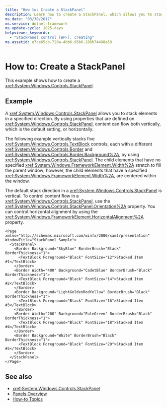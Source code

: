 ```yaml
---
title: "How to: Create a StackPanel"
description: Learn how to create a StackPanel, which allows you to stack elements in a specified direction, via the included example in XAML.
ms.date: "03/30/2017"
ms.service: dotnet-framework
ms.update-cycle: 1825-days
helpviewer_keywords:
  - "StackPanel control [WPF], creating"
ms.assetid: e7ce65cb-720a-4bb6-95b6-286b74488a58
---
```

# How to: Create a StackPanel

This example shows how to create a <xref:System.Windows.Controls.StackPanel>.

## Example

A <xref:System.Windows.Controls.StackPanel> allows you to stack elements in a specified direction. By using properties that are defined on <xref:System.Windows.Controls.StackPanel>, content can flow both vertically, which is the default setting, or horizontally.

The following example vertically stacks five <xref:System.Windows.Controls.TextBlock> controls, each with a different <xref:System.Windows.Controls.Border> and <xref:System.Windows.Controls.Border.Background%2A>, by using <xref:System.Windows.Controls.StackPanel>. The child elements that have no specified <xref:System.Windows.FrameworkElement.Width%2A> stretch to fill the parent window; however, the child elements that have a specified <xref:System.Windows.FrameworkElement.Width%2A>, are centered within the window.

The default stack direction in a <xref:System.Windows.Controls.StackPanel> is vertical. To control content flow in a <xref:System.Windows.Controls.StackPanel>, use the <xref:System.Windows.Controls.StackPanel.Orientation%2A> property. You can control horizontal alignment by using the <xref:System.Windows.FrameworkElement.HorizontalAlignment%2A> property.

```xaml
<Page xmlns="http://schemas.microsoft.com/winfx/2006/xaml/presentation" WindowTitle="StackPanel Sample">
  <StackPanel>
    <Border Background="SkyBlue" BorderBrush="Black" BorderThickness="1">
      <TextBlock Foreground="Black" FontSize="12">Stacked Item #1</TextBlock>
    </Border>
    <Border Width="400" Background="CadetBlue" BorderBrush="Black" BorderThickness="1">
      <TextBlock Foreground="Black" FontSize="14">Stacked Item #2</TextBlock>
    </Border>
    <Border Background="LightGoldenRodYellow" BorderBrush="Black" BorderThickness="1">
      <TextBlock Foreground="Black" FontSize="16">Stacked Item #3</TextBlock>
    </Border>
    <Border Width="200" Background="PaleGreen" BorderBrush="Black" BorderThickness="1">
      <TextBlock Foreground="Black" FontSize="18">Stacked Item #4</TextBlock>
    </Border>
    <Border Background="White" BorderBrush="Black" BorderThickness="1">
      <TextBlock Foreground="Black" FontSize="20">Stacked Item #5</TextBlock>
    </Border>
  </StackPanel>
</Page>
```

## See also

- <xref:System.Windows.Controls.StackPanel>
- [Panels Overview](panels-overview.md)
- [How-to Topics](stackpanel-how-to-topics.md)
